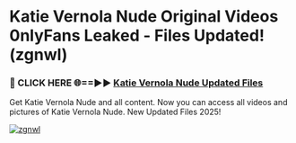 # Katie Vernola Nude Original Videos 0nlyFans Leaked - Files Updated! (zgnwl)

<h3>🔴 CLICK HERE 🌐==►► <a href="https://tinyurl.com/5h6xmrr3" rel="nofollow">Katie Vernola Nude Updated Files</a></h3>

Get Katie Vernola Nude and all content. Now you can access all videos and pictures of Katie Vernola Nude. New Updated Files 2025!

[![zgnwl](https://i.imgur.com/KVD873Z.gif)](https://tinyurl.com/5h6xmrr3)
